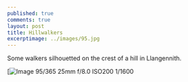 ```yaml
---
published: true
comments: true
layout: post
title: Hillwalkers
excerptimage: ../images/95.jpg
---
```


Some walkers silhouetted on the crest of a hill in Llangennith. 

[![Image 95/365	25mm	f/8.0	ISO200	1/1600](https://www.flickr.com/photos/tmadhavan/16918658488/)
